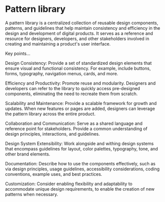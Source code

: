 # Pattern library

A pattern library is a centralized collection of reusable design components, patterns, and guidelines that help maintain consistency and efficiency in the design and development of digital products. It serves as a reference and resource for designers, developers, and other stakeholders involved in creating and maintaining a product's user interface.

Key points…

Design Consistency: Provide a set of standardized design elements that ensure visual and functional consistency. For example, include buttons, forms, typography, navigation menus, cards, and more. 

Efficiency and Productivity: Promote reuse and modularity. Designers and developers can refer to the library to quickly access pre-designed components, eliminating the need to recreate them from scratch. 

Scalability and Maintenance: Provide a scalable framework for growth and updates. When new features or pages are added, designers can leverage the pattern library across the entire product.

Collaboration and Communication: Serve as a shared language and reference point for stakeholders. Provide a common understanding of design principles, interactions, and guidelines.

Design System Extensibility: Work alongside and withing design systems that encompass guidelines for layout, color palettes, typography, tone, and other brand elements. 

Documentation: Describe how to use the components effectively, such as via design principles, usage guidelines, accessibility considerations, coding conventions, example uses, and best practices.

Customization: Consider enabling flexibility and adaptability to accommodate unique design requirements, to enable the creation of new patterns when necessary.
